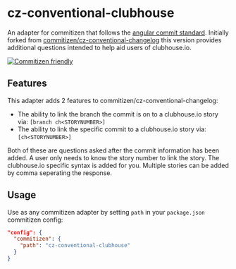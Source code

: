 # cz-conventional-clubhouse

An adapter for commitizen that follows the
[angular commit standard](https://github.com/conventional-changelog/conventional-changelog/blob/master/packages/conventional-changelog-angular/convention.md).
Initially forked from [commitizen/cz-conventional-changelog](https://github.com/commitizen/cz-conventional-changelog) this version provides
additional questions intended to help aid users of clubhouse.io.

[![Commitizen friendly](https://img.shields.io/badge/commitizen-friendly-brightgreen.svg)](http://commitizen.github.io/cz-cli/)

## Features

This adapter adds 2 features to commitizen/cz-conventional-changelog:

* The ability to link the branch the commit is on to a clubhouse.io story via:
  `[branch ch<STORYNUMBER>]`
* The ability to link the specific commit to a clubhouse.io story via:
  `[ch<STORYNUMBER>]`

Both of these are questions asked after the commit information has been added. A
user only needs to know the story number to link the story. The clubhouse.io
specific syntax is added for you. Multiple stories can be added by comma
seperating the response.

## Usage

Use as any commitizen adapter by setting `path` in your `package.json`
commitizen config:

```json
"config": {
  "commitizen": {
    "path": "cz-conventional-clubhouse"
  }
}
```
